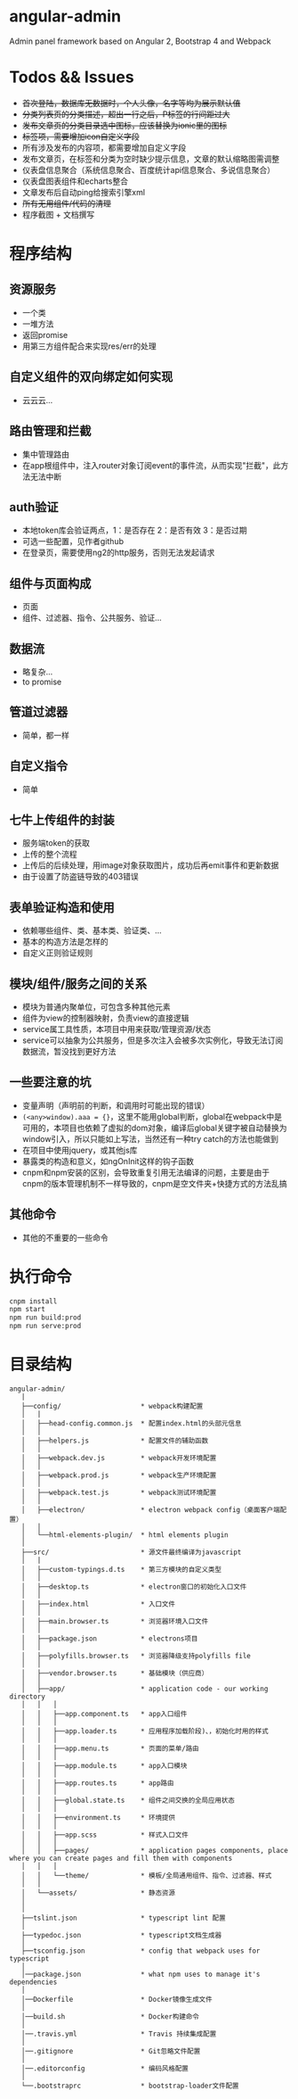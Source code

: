 
# angular-admin
Admin panel framework based on Angular 2, Bootstrap 4 and Webpack

# Todos && Issues
- ~~首次登陆，数据库无数据时，个人头像，名字等均为展示默认值~~
- ~~分类列表页的分类描述，超出一行之后，P标签的行间距过大~~
- ~~发布文章页的分类目录选中图标，应该替换为ionic里的图标~~
- ~~标签项，需要增加icon自定义字段~~
- 所有涉及发布的内容项，都需要增加自定义字段
- 发布文章页，在标签和分类为空时缺少提示信息，文章的默认缩略图需调整
- 仪表盘信息聚合（系统信息聚合、百度统计api信息聚合、多说信息聚合）
- 仪表盘图表组件和echarts整合
- 文章发布后自动ping给搜索引擎xml
- ~~所有无用组件/代码的清理~~
- 程序截图 + 文档撰写

# 程序结构

## 资源服务
   - 一个类
   - 一堆方法
   - 返回promise
   - 用第三方组件配合来实现res/err的处理

## 自定义组件的双向绑定如何实现
   - 云云云...

## 路由管理和拦截
   - 集中管理路由
   - 在app根组件中，注入router对象订阅event的事件流，从而实现"拦截"，此方法无法中断

## auth验证
   - 本地token库会验证两点，1：是否存在 2：是否有效 3：是否过期
   - 可选一些配置，见作者github
   - 在登录页，需要使用ng2的http服务，否则无法发起请求

## 组件与页面构成
   - 页面
   - 组件、过滤器、指令、公共服务、验证...

## 数据流
   - 略复杂...
   - to promise

## 管道过滤器
   - 简单，都一样

## 自定义指令
   - 简单

## 七牛上传组件的封装
   - 服务端token的获取
   - 上传的整个流程
   - 上传后的后续处理，用image对象获取图片，成功后再emit事件和更新数据
   - 由于设置了防盗链导致的403错误

## 表单验证构造和使用
   - 依赖哪些组件、类、基本类、验证类、...
   - 基本的构造方法是怎样的
   - 自定义正则验证规则

## 模块/组件/服务之间的关系
   - 模块为普通内聚单位，可包含多种其他元素
   - 组件为view的控制器映射，负责view的直接逻辑
   - service属工具性质，本项目中用来获取/管理资源/状态
   - service可以抽象为公共服务，但是多次注入会被多次实例化，导致无法订阅数据流，暂没找到更好方法

## 一些要注意的坑
   - 变量声明（声明前的判断，和调用时可能出现的错误）
   - ```(<any>window).aaa = {}```，这里不能用global判断，global在webpack中是可用的，本项目也依赖了虚拟的dom对象，编译后global关键字被自动替换为window引入，所以只能如上写法，当然还有一种try catch的方法也能做到
   - 在项目中使用jquery，或其他js库
   - 暴露类的构造和意义，如ngOnInit这样的钩子函数
   - cnpm和npm安装的区别，会导致重复引用无法编译的问题，主要是由于cnpm的版本管理机制不一样导致的，cnpm是空文件夹+快捷方式的方法乱搞

## 其他命令
   - 其他的不重要的一些命令



# 执行命令
```bash
cnpm install
npm start
npm run build:prod
npm run serve:prod
```

# 目录结构
```
angular-admin/
   |
   ├──config/                    * webpack构建配置
   │   |
   │   ├──head-config.common.js  * 配置index.html的头部元信息
   │   │
   │   ├──helpers.js             * 配置文件的辅助函数
   │   │
   │   ├──webpack.dev.js         * webpack开发环境配置
   │   │
   │   ├──webpack.prod.js        * webpack生产环境配置
   │   │
   │   ├──webpack.test.js        * webpack测试环境配置
   │   │
   │   ├──electron/              * electron webpack config（桌面客户端配置）
   │   │
   │   └──html-elements-plugin/  * html elements plugin
   │
   ├──src/                       * 源文件最终编译为javascript
   │   |
   │   ├──custom-typings.d.ts    * 第三方模块的自定义类型
   │   │
   │   ├──desktop.ts             * electron窗口的初始化入口文件
   │   │
   │   ├──index.html             * 入口文件
   │   │
   │   ├──main.browser.ts        * 浏览器环境入口文件
   │   │
   │   ├──package.json           * electrons项目
   │   │
   │   ├──polyfills.browser.ts   * 浏览器降级支持polyfills file
   │   │
   │   ├──vendor.browser.ts      * 基础模块（供应商）
   │   │
   │   ├──app/                   * application code - our working directory
   │   │   │
   │   │   ├──app.component.ts   * app入口组件
   │   │   │
   │   │   ├──app.loader.ts      * 应用程序加载阶段)、，初始化时用的样式
   │   │   │
   │   │   ├──app.menu.ts        * 页面的菜单/路由
   │   │   │
   │   │   ├──app.module.ts      * app入口模块
   │   │   │
   │   │   ├──app.routes.ts      * app路由
   │   │   │  
   │   │   ├──global.state.ts    * 组件之间交换的全局应用状态
   │   │   │
   │   │   ├──environment.ts     * 环境提供
   │   │   │
   │   │   ├──app.scss           * 样式入口文件 
   │   │   │
   │   │   ├──pages/             * application pages components, place where you can create pages and fill them with components
   │   │   │
   │   │   └──theme/             * 模板/全局通用组件、指令、过滤器、样式
   │   │
   │   └──assets/                * 静态资源
   │
   │
   ├──tslint.json                * typescript lint 配置
   │
   ├──typedoc.json               * typescript文档生成器
   │
   ├──tsconfig.json              * config that webpack uses for typescript
   │
   │──package.json               * what npm uses to manage it's dependencies
   │
   │──Dockerfile                 * Docker镜像生成文件
   │
   │──build.sh                   * Docker构建命令
   │
   │──.travis.yml                * Travis 持续集成配置
   │
   │──.gitignore                 * Git忽略文件配置
   │
   │──.editorconfig              * 编码风格配置
   │
   └──.bootstraprc               * bootstrap-loader文件配置

```